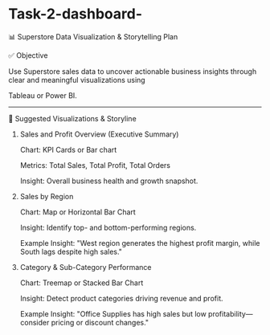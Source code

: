 # Task-2-dashboard-


📊 Superstore Data Visualization & Storytelling Plan


✅ Objective


  Use Superstore sales data to uncover actionable business insights through clear and meaningful visualizations using 


  Tableau or Power BI.


---

🧩 Suggested Visualizations & Storyline



1. Sales and Profit Overview (Executive Summary)



     Chart: KPI Cards or Bar chart



     Metrics: Total Sales, Total Profit, Total Orders



     Insight: Overall business health and growth snapshot.



2. Sales by Region



   Chart: Map or Horizontal Bar Chart



   Insight: Identify top- and bottom-performing regions.


 
   Example Insight: "West region generates the highest profit margin, while South lags despite high sales."



3. Category & Sub-Category Performance


 
   Chart: Treemap or Stacked Bar Chart



   Insight: Detect product categories driving revenue and profit.


  
   Example Insight: "Office Supplies has high sales but low profitability—consider pricing or discount changes."
